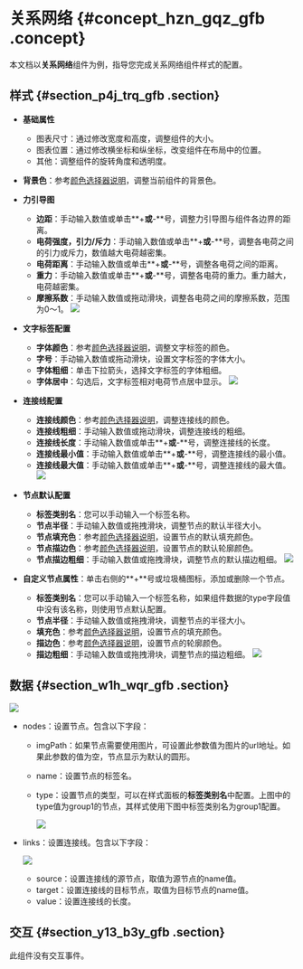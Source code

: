 # 关系网络 {#concept_hzn_gqz_gfb .concept}

本文档以**关系网络**组件为例，指导您完成关系网络组件样式的配置。

## 样式 {#section_p4j_trq_gfb .section}

-   **基础属性**

    -   图表尺寸：通过修改宽度和高度，调整组件的大小。
    -   图表位置：通过修改横坐标和纵坐标，改变组件在布局中的位置。
    -   其他：调整组件的旋转角度和透明度。
-   **背景色**：参考[颜色选择器说明](cn.zh-CN/用户指南/管理组件/设置组件样式/配置项说明.md#section_kdw_vj4_t2b)，调整当前组件的背景色。
-   **力引导图**

    -   **边距**：手动输入数值或单击**+**或**-**号，调整力引导图与组件各边界的距离。
    -   **电荷强度，引力/斥力**：手动输入数值或单击**+**或**-**号，调整各电荷之间的引力或斥力，数值越大电荷越密集。
    -   **电荷距离**：手动输入数值或单击**+**或**-**号，调整各电荷之间的距离。
    -   **重力**：手动输入数值或单击**+**或**-**号，调整各电荷的重力。重力越大，电荷越密集。
    -   **摩擦系数**：手动输入数值或拖动滑块，调整各电荷之间的摩擦系数，范围为0～1。
    ![](http://static-aliyun-doc.oss-cn-hangzhou.aliyuncs.com/assets/img/21857/154174384112998_zh-CN.png)

-   **文字标签配置**

    -   **字体颜色**：参考[颜色选择器说明](cn.zh-CN/用户指南/管理组件/设置组件样式/配置项说明.md#section_kdw_vj4_t2b)，调整文字标签的颜色。
    -   **字号**：手动输入数值或拖动滑块，设置文字标签的字体大小。
    -   **字体粗细**：单击下拉箭头，选择文字标签的字体粗细。
    -   **字体居中**：勾选后，文字标签相对电荷节点居中显示。
    ![](http://static-aliyun-doc.oss-cn-hangzhou.aliyuncs.com/assets/img/21857/154174384112999_zh-CN.png)

-   **连接线配置**

    -   **连接线颜色**：参考[颜色选择器说明](cn.zh-CN/用户指南/管理组件/设置组件样式/配置项说明.md#section_kdw_vj4_t2b)，调整连接线的颜色。
    -   **连接线粗细**：手动输入数值或拖动滑块，调整连接线的粗细。
    -   **连接线长度**：手动输入数值或单击**+**或**-**号，调整连接线的长度。
    -   **连接线最小值**：手动输入数值或单击**+**或**-**号，调整连接线的最小值。
    -   **连接线最大值**：手动输入数值或单击**+**或**-**号，调整连接线的最大值。
    ![](http://static-aliyun-doc.oss-cn-hangzhou.aliyuncs.com/assets/img/21857/154174384113002_zh-CN.png)

-   **节点默认配置**

    -   **标签类别名**：您可以手动输入一个标签名称。
    -   **节点半径**：手动输入数值或拖拽滑块，调整节点的默认半径大小。
    -   **节点填充色**：参考[颜色选择器说明](cn.zh-CN/用户指南/管理组件/设置组件样式/配置项说明.md#section_kdw_vj4_t2b)，设置节点的默认填充颜色。
    -   **节点描边色**：参考[颜色选择器说明](cn.zh-CN/用户指南/管理组件/设置组件样式/配置项说明.md#section_kdw_vj4_t2b)，设置节点的默认轮廓颜色。
    -   **节点描边粗细**：手动输入数值或拖拽滑块，调整节点的默认描边粗细。
    ![](http://static-aliyun-doc.oss-cn-hangzhou.aliyuncs.com/assets/img/21857/154174384113012_zh-CN.png)

-   **自定义节点属性**：单击右侧的**+**号或垃圾桶图标，添加或删除一个节点。

    -   **标签类别名**：您可以手动输入一个标签名称，如果组件数据的type字段值中没有该名称，则使用节点默认配置。
    -   **节点半径**：手动输入数值或拖拽滑块，调整节点的半径大小。
    -   **填充色**：参考[颜色选择器说明](cn.zh-CN/用户指南/管理组件/设置组件样式/配置项说明.md#section_kdw_vj4_t2b)，设置节点的填充颜色。
    -   **描边色**：参考[颜色选择器说明](cn.zh-CN/用户指南/管理组件/设置组件样式/配置项说明.md#section_kdw_vj4_t2b)，设置节点的轮廓颜色。
    -   **描边粗细**：手动输入数值或拖拽滑块，调整节点的描边粗细。
    ![](http://static-aliyun-doc.oss-cn-hangzhou.aliyuncs.com/assets/img/21857/154174384113013_zh-CN.png)


## 数据 {#section_w1h_wqr_gfb .section}

![](http://static-aliyun-doc.oss-cn-hangzhou.aliyuncs.com/assets/img/21857/154174384113015_zh-CN.png)

-   nodes：设置节点。包含以下字段：
    -   imgPath：如果节点需要使用图片，可设置此参数值为图片的url地址。如果此参数的值为空，节点显示为默认的圆形。
    -   name：设置节点的标签名。
    -   type：设置节点的类型，可以在样式面板的**标签类别名**中配置。上图中的type值为group1的节点，其样式使用下图中标签类别名为group1配置。

        ![](http://static-aliyun-doc.oss-cn-hangzhou.aliyuncs.com/assets/img/21857/154174384113018_zh-CN.png)

-   links：设置连接线。包含以下字段：

    ![](http://static-aliyun-doc.oss-cn-hangzhou.aliyuncs.com/assets/img/21857/154174384113017_zh-CN.png)

    -   source：设置连接线的源节点，取值为源节点的name值。
    -   target：设置连接线的目标节点，取值为目标节点的name值。
    -   value：设置连接线的长度。

## 交互 {#section_y13_b3y_gfb .section}

此组件没有交互事件。

